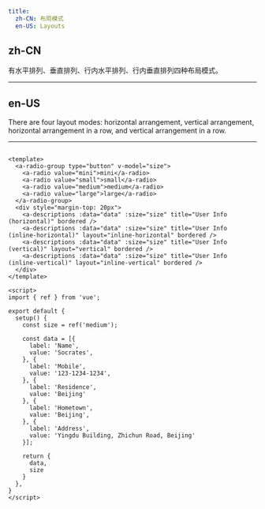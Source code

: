 ```yaml
title:
  zh-CN: 布局模式
  en-US: Layouts
```

## zh-CN

有水平排列、垂直排列、行内水平排列、行内垂直排列四种布局模式。

---

## en-US

There are four layout modes: horizontal arrangement, vertical arrangement, horizontal arrangement in a row, and vertical arrangement in a row.

---

```vue

<template>
  <a-radio-group type="button" v-model="size">
    <a-radio value="mini">mini</a-radio>
    <a-radio value="small">small</a-radio>
    <a-radio value="medium">medium</a-radio>
    <a-radio value="large">large</a-radio>
  </a-radio-group>
  <div style="margin-top: 20px">
    <a-descriptions :data="data" :size="size" title="User Info (horizontal)" bordered />
    <a-descriptions :data="data" :size="size" title="User Info (inline-horizontal)" layout="inline-horizontal" bordered />
    <a-descriptions :data="data" :size="size" title="User Info (vertical)" layout="vertical" bordered />
    <a-descriptions :data="data" :size="size" title="User Info (inline-vertical)" layout="inline-vertical" bordered />
  </div>
</template>

<script>
import { ref } from 'vue';

export default {
  setup() {
    const size = ref('medium');

    const data = [{
      label: 'Name',
      value: 'Socrates',
    }, {
      label: 'Mobile',
      value: '123-1234-1234',
    }, {
      label: 'Residence',
      value: 'Beijing'
    }, {
      label: 'Hometown',
      value: 'Beijing',
    }, {
      label: 'Address',
      value: 'Yingdu Building, Zhichun Road, Beijing'
    }];

    return {
      data,
      size
    }
  },
}
</script>
```
